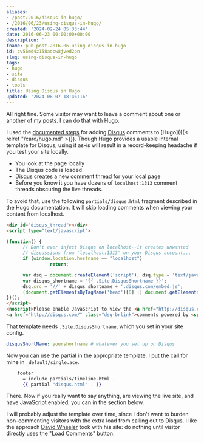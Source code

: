 ```yaml
---
aliases:
- /post/2016/disqus-in-hugo/
- /2016/06/23/using-disqus-in-hugo/
created: '2024-02-24 05:33:44'
date: 2016-06-23 00:00:00+00:00
description: ''
fname: pub.post.2016.06.using-disqus-in-hugo
id: cv56md4z158adcw8jved2pn
slug: using-disqus-in-hugo
tags:
- hugo
- site
- disqus
- tools
title: Using Disqus in Hugo
updated: '2024-08-07 18:46:16'
---
```


All right fine. Some visitor may want to leave a comment about one or another of my posts. I can do that with Hugo.
<!--more-->

I used the [documented steps](http://gohugo.io/extras/comments/) for adding [Disqus](https://disqus.com/) comments to [Hugo]({{< relref "/card/hugo.md" >}}). Though Hugo provides a usable internal template for Disqus, using it as-is will result in a record-keeping headache if you test your site locally.

* You look at the page locally
* The Disqus code is loaded
* Disqus creates a new comment thread for your local page
* Before you know it you have dozens of `localhost:1313` comment threads obscuring the live threads.

To avoid that, use the following `partials/disqus.html` fragment described in the Hugo documentation. It will skip loading comments when viewing your content from localhost.

``` html
<div id="disqus_thread"></div>
<script type="text/javascript">

(function() {
      // Don't ever inject Disqus on localhost--it creates unwanted
      // discussions from 'localhost:1313' on your Disqus account...
      if (window.location.hostname == "localhost")
                return;

      var dsq = document.createElement('script'); dsq.type = 'text/javascript'; dsq.async = true;
      var disqus_shortname = '{{ .Site.DisqusShortname }}';
      dsq.src = '//' + disqus_shortname + '.disqus.com/embed.js';
      (document.getElementsByTagName('head')[0] || document.getElementsByTagName('body')[0]).appendChild(dsq);
})();
</script>
<noscript>Please enable JavaScript to view the <a href="http://disqus.com/?ref_noscript">comments powered by Disqus.</a></noscript>
<a href="http://disqus.com/" class="dsq-brlink">comments powered by <span class="logo-disqus">Disqus</span></a>
```

That template needs `.Site.DisqusShortname`, which you set in your site config.

```yaml
disqusShortName: yourshortname # whatever you set up on Disqus
```

Now you can use the partial in the appropriate template. I put the call for mine in `_default/single.ace`.

``` handlebars
    footer
      = include partials/timeline.html .
      {{ partial "disqus.html" . }}
```

There. Now if you really want to say anything, are viewing the live site, and have JavaScript enabled, you can in the section below.

I will probably adjust the template over time, since I don't want to burden non-commenting visitors with the extra load from calling out to Disqus. I like the approach [David Wheeler](http://theory.pm/) took with his site: do nothing until visitor directly uses the "Load Comments" button.